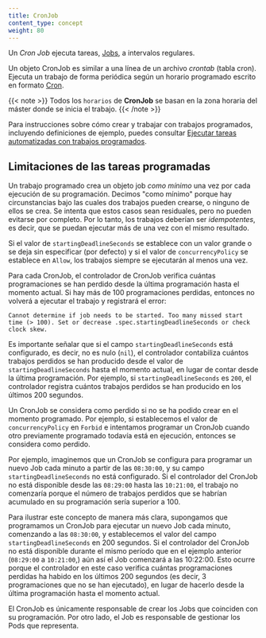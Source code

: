 ```yaml
---
title: CronJob
content_type: concept
weight: 80
---
```


<!-- overview -->

Un _Cron Job_ ejecuta tareas, [Jobs](/docs/concepts/workloads/controllers/jobs-run-to-completion/), a intervalos regulares.

Un objeto CronJob es similar a una línea de un archivo _crontab_ (tabla cron). Ejecuta un trabajo de forma periódica
según un horario programado escrito en formato [Cron](https://en.wikipedia.org/wiki/Cron).

{{< note >}}
Todos los `horarios` de **CronJob** se basan en la zona horaria del máster donde se inicia el trabajo.
{{< /note >}}

Para instrucciones sobre cómo crear y trabajar con trabajos programados, 
incluyendo definiciones de ejemplo, 
puedes consultar [Ejecutar tareas automatizadas con trabajos programados](/docs/tasks/job/automated-tasks-with-cron-jobs).




<!-- body -->

## Limitaciones de las tareas programadas

Un trabajo programado crea un objeto job _como mínimo_ una vez por cada ejecución de su programación. Decimos "como mínimo" porque
hay circunstancias bajo las cuales dos trabajos pueden crearse, o ninguno de ellos se crea. Se intenta que estos casos sean residuales,
pero no pueden evitarse por completo. Por lo tanto, los trabajos deberían ser _idempotentes_, es decir, que se puedan ejecutar más de una vez con el mismo resultado.

Si el valor de `startingDeadlineSeconds` se establece con un valor grande o se deja sin especificar (por defecto)
y si el valor de `concurrencyPolicy` se establece en `Allow`, los trabajos siempre se ejecutarán al menos una vez.

Para cada CronJob, el controlador de CronJob verifica cuántas programaciones se han perdido desde la última programación hasta el momento actual. 
Si hay más de 100 programaciones perdidas, entonces no volverá a ejecutar el trabajo y registrará el error:

````
Cannot determine if job needs to be started. Too many missed start time (> 100). Set or decrease .spec.startingDeadlineSeconds or check clock skew.
````

Es importante señalar que si el campo `startingDeadlineSeconds` está configurado, es decir, no es nulo (`nil`), el controlador contabiliza cuántos trabajos perdidos se han producido desde el valor de `startingDeadlineSeconds` 
hasta el momento actual, en lugar de contar desde la última programación. Por ejemplo, si `startingDeadlineSeconds` es `200`, el controlador registra cuántos trabajos perdidos se han producido en los últimos 200 segundos.

Un CronJob se considera como perdido si no se ha podido crear en el momento programado. Por ejemplo, si establecemos el valor de `concurrencyPolicy` en `Forbid` e intentamos programar 
un CronJob cuando otro previamente programado todavía está en ejecución, entonces se considera como perdido.

Por ejemplo, imaginemos que un CronJob se configura para programar un nuevo Job cada minuto a partir de las `08:30:00`, y su campo 
`startingDeadlineSeconds` no está configurado. Si el controlador del CronJob no está disponible desde las `08:29:00` hasta las `10:21:00`, 
el trabajo no comenzaría porque el número de trabajos perdidos que se habrían acumulado en su programación sería superior a 100.

Para ilustrar este concepto de manera más clara, supongamos que programamos un CronJob para ejecutar un nuevo Job cada minuto, comenzando a las `08:30:00`, y establecemos el valor del campo
`startingDeadlineSeconds` en 200 segundos. Si el controlador del CronJob no está disponible
durante el mismo período que en el ejemplo anterior (`08:29:00` a `10:21:00`,) aún así el Job comenzará a las 10:22:00. 
Esto ocurre porque el controlador en este caso verifica cuántas programaciones perdidas ha habido en los últimos 200 segundos (es decir, 3 programaciones que no se han ejecutado), en lugar de hacerlo desde la última programación hasta el momento actual.

El CronJob es únicamente responsable de crear los Jobs que coinciden con su programación. Por otro lado,
el Job es responsable de gestionar los Pods que representa.


